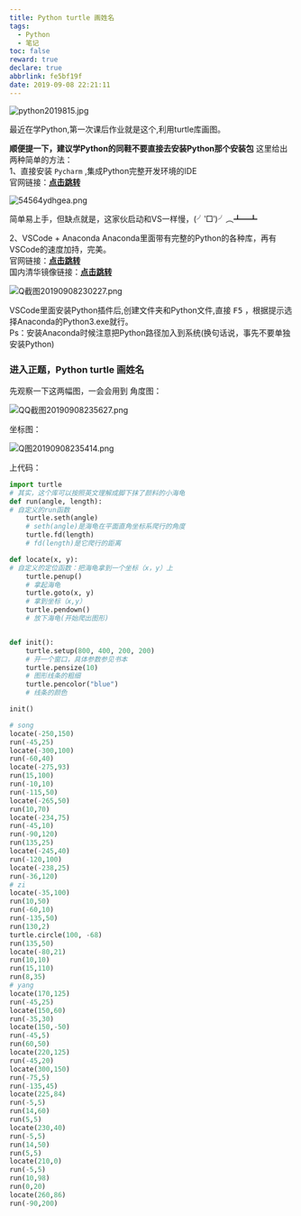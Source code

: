 ```yaml
---
title: Python turtle 画姓名
tags:
  - Python
  - 笔记
toc: false
reward: true
declare: true
abbrlink: fe5bf19f
date: 2019-09-08 22:21:11
---
```


![python2019815.jpg](https://cdn.anyway1314.cn/imagepython2019815.jpg)

最近在学Python,第一次课后作业就是这个,利用turtle库画图。

<!-- more -->

**顺便提一下，建议学Python的同鞋不要直接去安装Python那个安装包**
这里给出两种简单的方法：  
1、直接安装 `Pycharm` ,集成Python完整开发环境的IDE  
官网链接：[**点击跳转**](http://www.jetbrains.com/pycharm/)

![54564ydhgea.png](https://cdn.anyway1314.cn/image54564ydhgea.png)

简单易上手，但缺点就是，这家伙启动和VS一样慢，(╯‵□′)╯︵┻━┻

2、VSCode + Anaconda
Anaconda里面带有完整的Python的各种库，再有VSCode的速度加持，完美。   
官网链接：[**点击跳转**](https://www.anaconda.com/)  
国内清华镜像链接：[**点击跳转**](https://mirror.tuna.tsinghua.edu.cn/help/anaconda/)

![Q截图20190908230227.png](https://cdn.anyway1314.cn/imageQ截图20190908230227.png)

VSCode里面安装Python插件后,创建文件夹和Python文件,直接 <kbd>F5</kbd> ，根据提示选择Anaconda的Python3.exe就行。  
Ps：安装Anaconda时候注意把Python路径加入到系统(换句话说，事先不要单独安装Python)

### 进入正题，Python turtle 画姓名

先观察一下这两幅图，一会会用到
角度图：

![QQ截图20190908235627.png](https://cdn.anyway1314.cn/imageQQ截图20190908235627.png)

坐标图：

![Q图20190908235414.png](https://cdn.anyway1314.cn/imageQ图20190908235414.png)

上代码：

``` python
import turtle
# 其实，这个库可以按照英文理解成脚下抹了颜料的小海龟
def run(angle, length):
# 自定义的run函数
    turtle.seth(angle)
    # seth(angle)是海龟在平面直角坐标系爬行的角度
    turtle.fd(length)
    # fd(length)是它爬行的距离 

def locate(x, y):
# 自定义的定位函数：把海龟拿到一个坐标（x，y）上
    turtle.penup()
    # 拿起海龟
    turtle.goto(x, y)
    # 拿到坐标（x,y）
    turtle.pendown()
    # 放下海龟(开始爬出图形)


def init():
    turtle.setup(800, 400, 200, 200)
    # 开一个窗口，具体参数参见书本
    turtle.pensize(10)
    # 图形线条的粗细
    turtle.pencolor("blue")
    # 线条的颜色

init()

# song
locate(-250,150)
run(-45,25)
locate(-300,100)
run(-60,40)
locate(-275,93)
run(15,100)
run(-10,10)
run(-115,50)
locate(-265,50)
run(10,70)
locate(-234,75)
run(-45,10)
run(-90,120)
run(135,25)
locate(-245,40)
run(-120,100)
locate(-238,25)
run(-36,120)
# zi
locate(-35,100)
run(10,50)
run(-60,10)
run(-135,50)
run(130,2)
turtle.circle(100, -68)
run(135,50)
locate(-80,21)
run(10,10)
run(15,110)
run(8,35)
# yang
locate(170,125)
run(-45,25)
locate(150,60)
run(-35,30)
locate(150,-50)
run(-45,5)
run(60,50)
locate(220,125)
run(-45,20)
locate(300,150)
run(-75,5)
run(-135,45)
locate(225,84)
run(-5,5)
run(14,60)
run(5,5)
locate(230,40)
run(-5,5)
run(14,50)
run(5,5)
locate(210,0)
run(-5,5)
run(10,98)
run(0,20)
locate(260,86)
run(-90,200)
```
